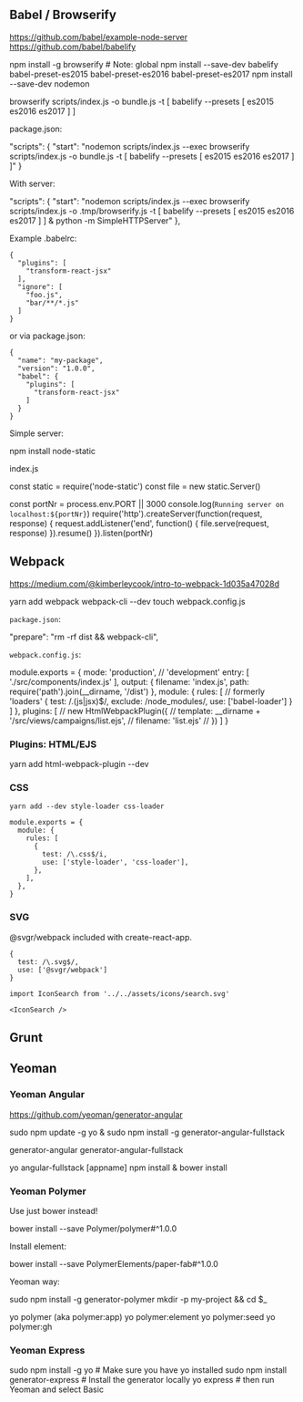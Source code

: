 ## Babel / Browserify

https://github.com/babel/example-node-server
https://github.com/babel/babelify

  npm install -g browserify # Note: global
  npm install --save-dev babelify babel-preset-es2015 babel-preset-es2016 babel-preset-es2017
  npm install --save-dev nodemon

  browserify scripts/index.js -o bundle.js -t [ babelify --presets [ es2015 es2016 es2017 ] ]

package.json:

  "scripts": {
    "start": "nodemon scripts/index.js --exec browserify scripts/index.js -o bundle.js -t [ babelify --presets [ es2015 es2016 es2017 ] ]"
  }

With server:

  "scripts": {
    "start": "nodemon scripts/index.js --exec browserify scripts/index.js -o .tmp/browserify.js -t [ babelify --presets [ es2015 es2016 es2017 ] ] & python -m SimpleHTTPServer"
  },

Example .babelrc:

    {
      "plugins": [
        "transform-react-jsx"
      ],
      "ignore": [
        "foo.js",
        "bar/**/*.js"
      ]
    }

or via package.json:

    {
      "name": "my-package",
      "version": "1.0.0",
      "babel": {
        "plugins": [
          "transform-react-jsx"
        ]
      }
    }

Simple server:

  npm install node-static

index.js

  const static = require('node-static')
  const file = new static.Server()

  const portNr = process.env.PORT || 3000
  console.log(`Running server on localhost:${portNr}`)
  require('http').createServer(function(request, response) {
    request.addListener('end', function() {
      file.serve(request, response)
    }).resume()
  }).listen(portNr)


## Webpack

https://medium.com/@kimberleycook/intro-to-webpack-1d035a47028d

  yarn add webpack webpack-cli --dev
  touch webpack.config.js

`package.json`:

  "prepare": "rm -rf dist && webpack-cli",

`webpack.config.js`:

  module.exports = {
    mode: 'production', // 'development'
    entry: [
      './src/components/index.js'
    ],
    output: {
      filename: 'index.js',
      path: require('path').join(__dirname, '/dist')
    },
    module: {
      rules: [ // formerly 'loaders'
        {
          test: /\.(js|jsx)$/,
          exclude: /node_modules/,
          use: ['babel-loader']
        }
      ]
    },
    plugins: [
      // new HtmlWebpackPlugin({
      //   template: __dirname + '/src/views/campaigns/list.ejs',
      //   filename: 'list.ejs'
      // })
    ]
  }


### Plugins: HTML/EJS

  yarn add html-webpack-plugin --dev

### CSS

	yarn add --dev style-loader css-loader

	module.exports = {
	  module: {
	    rules: [
	      {
	        test: /\.css$/i,
	        use: ['style-loader', 'css-loader'],
	      },
	    ],
	  },
	}

### SVG

@svgr/webpack included with create-react-app.

    {
      test: /\.svg$/,
      use: ['@svgr/webpack']
    }

    import IconSearch from '../../assets/icons/search.svg'

    <IconSearch />

## Grunt

## Yeoman

### Yeoman Angular

https://github.com/yeoman/generator-angular

  sudo npm update -g yo & sudo npm install -g generator-angular-fullstack

generator-angular
generator-angular-fullstack

  yo angular-fullstack [appname]
  npm install & bower install

### Yeoman Polymer

Use just bower instead!

  bower install --save Polymer/polymer#^1.0.0

Install element:

  bower install --save PolymerElements/paper-fab#^1.0.0

Yeoman way:

  sudo npm install -g generator-polymer
  mkdir -p my-project && cd $_

  yo polymer (aka polymer:app)
  yo polymer:element
  yo polymer:seed
  yo polymer:gh

### Yeoman Express

  sudo npm install -g yo # Make sure you have yo installed
  sudo npm install generator-express # Install the generator locally
  yo express # then run Yeoman and select Basic
